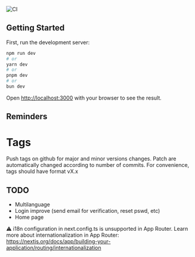 ![CI](https://github.com/LucasDltg/party-website/actions/workflows/ci.yml/badge.svg)

## Getting Started

First, run the development server:

```bash
npm run dev
# or
yarn dev
# or
pnpm dev
# or
bun dev
```

Open [http://localhost:3000](http://localhost:3000) with your browser to see the result.

## Reminders

# Tags

Push tags on github for major and minor versions changes. Patch are automatically changed according to number of commits. For convenience, tags should have format vX.x

## TODO

- Multilanguage
- Login improve (send email for verification, reset pswd, etc)
- Home page

⚠ i18n configuration in next.config.ts is unsupported in App Router.
Learn more about internationalization in App Router: https://nextjs.org/docs/app/building-your-application/routing/internationalization
